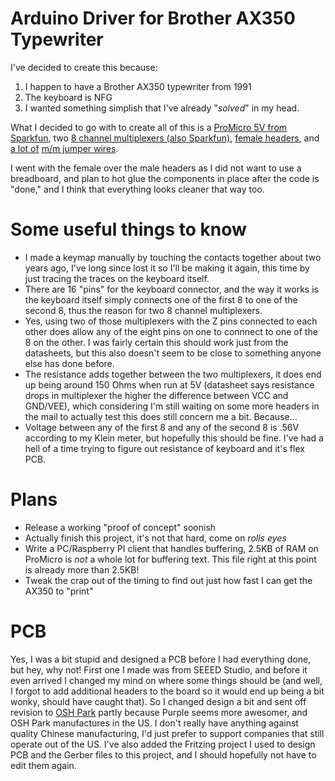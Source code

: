 # Arduino Driver for Brother AX350 Typewriter

I've decided to create this because:
 1. I happen to have a Brother AX350 typewriter from 1991
 2. The keyboard is NFG
 3. I wanted something simplish that I've already "*solved*" in my head.


What I decided to go with to create all of this is a [ProMicro 5V from Sparkfun](https://www.sparkfun.com/products/12640), two [8 channel multiplexers (also Sparkfun)](https://www.sparkfun.com/products/13906), [female headers](https://www.sparkfun.com/products/115), and [a lot of](https://www.sparkfun.com/products/13870) [m/m jumper wires](https://www.sparkfun.com/products/12795).

I went with the female over the male headers as I did not want to use a breadboard, and plan to hot glue the components in place after the code is "done," and I think that everything looks cleaner that way too. 

# Some useful things to know

 * I made a keymap manually by touching the contacts together about two years ago, I've long since lost it so I'll be making it again, this time by just tracing the traces on the keyboard itself.
 * There are 16 "pins" for the keyboard connector, and the way it works is the keyboard itself simply connects one of the first 8 to one of the second 8, thus the reason for two 8 channel multiplexers.
 * Yes, using two of those multiplexers with the Z pins connected to each other does allow any of the eight pins on one to connnect to one of the 8 on the other. I was fairly certain this should work just from the datasheets, but this also doesn't seem to be close to something anyone else has done before.
 * The resistance adds together between the two multiplexers, it does end up being around 150 Ohms when run at 5V (datasheet says resistance drops in multiplexer the higher the difference between VCC and GND/VEE), which considering I'm still waiting on some more headers in the mail to actually test this does still concern me a bit. Because...
 * Voltage between any of the first 8 and any of the second 8 is .56V according to my Klein meter, but hopefully this should be fine. I've had a hell of a time trying to figure out resistance of keyboard and it's flex PCB.

# Plans
 * Release a working "proof of concept" soonish
 * Actually finish this project, it's not that hard, come on *rolls eyes*
 * Write a PC/Raspberry PI client that handles buffering, 2.5KB of RAM on ProMicro is *not* a whole lot for buffering text. This file right at this point is already more than 2.5KB!
 * Tweak the crap out of the timing to find out just how fast I can get the AX350 to "print"
 
# PCB
 Yes, I was a bit stupid and designed a PCB before I had everything done, but hey, why not! First one I made was from SEEED Studio, and before it even arrived I changed my mind on where some things should be (and well, I forgot to add additional headers to the board so it would end up being a bit wonky, should have caught that). So I changed design a bit and sent off revision to [OSH Park](https://oshpark.com/shared_projects/Lo3atBIq) partly because Purple seems more awesomer, and OSH Park manufactures in the US. I don't really have anything against quality Chinese manufacturing, I'd just prefer to support companies that still operate out of the US. I've also added the Fritzing project I used to design PCB and the Gerber files to this project, and I should hopefully not have to edit them again.